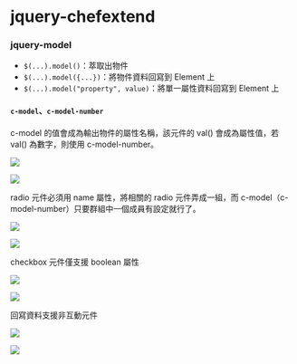 # jquery-chefextend

### jquery-model

- `$(...).model()`：萃取出物件
- `$(...).model({...})`：將物件資料回寫到 Element 上
- `$(...).model("property", value)`：將單一屬性資料回寫到 Element 上

#### `c-model`、`c-model-number`

c-model 的值會成為輸出物件的屬性名稱，該元件的 val() 會成為屬性值，若 val() 為數字，則使用 c-model-number。

![](https://i.imgur.com/dVBVWLr.png)

![](https://i.imgur.com/YrFErA2.png)

radio 元件必須用 name 屬性，將相關的 radio 元件弄成一組，而 c-model（c-model-number）只要群組中一個成員有設定就行了。

![](https://i.imgur.com/Md1piJY.png)

![](https://i.imgur.com/5uE2HND.png)

checkbox 元件僅支援 boolean 屬性

![](https://i.imgur.com/rL7jecb.png)

![](https://i.imgur.com/dY3R5MV.png)

回寫資料支援非互動元件

![](https://i.imgur.com/Efu9qGw.png)

![](https://i.imgur.com/JuogqkK.png)